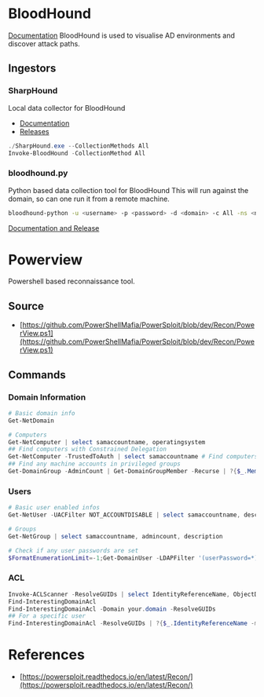 # BloodHound
[Documentation](https://bloodhound.specterops.io/home)
BloodHound is used to visualise AD environments and discover attack paths.

## Ingestors
### SharpHound
Local data collector for BloodHound
- [Documentation](https://bloodhound.readthedocs.io/en/latest/data-collection/sharphound.html)
- [Releases](https://github.com/BloodHoundAD/BloodHound/tree/master/Collectors)

```powershell
./SharpHound.exe --CollectionMethods All
Invoke-BloodHound -CollectionMethod All
```

### bloodhound.py

Python based data collection tool for BloodHound
This will run against the domain, so can one run it from a remote machine.

```bash
bloodhound-python -u <username> -p <password> -d <domain> -c All -ns <nameserver_ip>
```
 [Documentation and Release](https://github.com/fox-it/BloodHound.py)

# Powerview
Powershell based reconnaissance tool.
## Source
- [https://github.com/PowerShellMafia/PowerSploit/blob/dev/Recon/PowerView.ps1](https://github.com/PowerShellMafia/PowerSploit/blob/dev/Recon/PowerView.ps1)
## Commands
### Domain Information
```powershell
# Basic domain info
Get-NetDomain

# Computers
Get-NetComputer | select samaccountname, operatingsystem
## Find computers with Constrained Delegation
Get-NetComputer -TrustedToAuth | select samaccountname # Find computers with Constrained Delegation
## Find any machine accounts in privileged groups
Get-DomainGroup -AdminCount | Get-DomainGroupMember -Recurse | ?{$_.MemberName -like '*$'}
```

### Users
```powershell
# Basic user enabled infos
Get-NetUser -UACFilter NOT_ACCOUNTDISABLE | select samaccountname, description, pwdlastset, logoncount, badpwdcount

# Groups
Get-NetGroup | select samaccountname, admincount, description

# Check if any user passwords are set
$FormatEnumerationLimit=-1;Get-DomainUser -LDAPFilter '(userPassword=*)' -Properties samaccountname,memberof,userPassword | % {Add-Member -InputObject $_ NoteProperty 'Password' "$([System.Text.Encoding]::ASCII.GetString($_.userPassword))" -PassThru} | fl
```

### ACL
```powershell
Invoke-ACLScanner -ResolveGUIDs | select IdentityReferenceName, ObjectDN, ActiveDirectoryRights | fl
Find-InterestingDomainAcl
Find-InterestingDomainAcl -Domain your.domain -ResolveGUIDs
## For a specific user
Find-InterestingDomainAcl -ResolveGUIDs | ?{$_.IdentityReferenceName -match "USERNAME"}
```

# References
- [https://powersploit.readthedocs.io/en/latest/Recon/](https://powersploit.readthedocs.io/en/latest/Recon/)